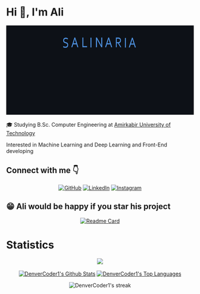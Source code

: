 # Hi 👋, I'm Ali


<p align="center">
  <img src="https://github.com/salinaria/salinaria/blob/main/logo.gif?raw=true" alt="Logo" width = 600px height = 240px />
</p>


🎓 Studying B.Sc. Computer Engineering at [Amirkabir University of Technology](https://aut.ac.ir)

Interested in Machine Learning and Deep Learning and Front-End developing

## **Connect with me 👇**
<p align="center">
<a href="https://github.com/salinaria"><img src="https://user-images.githubusercontent.com/58532023/171219272-a68dd897-a9c7-4826-b7e6-10ef84e6a0a8.png" alt="GitHub"/></a>
<a href="https://www.linkedin.com/in/aliansari80/"><img src="https://user-images.githubusercontent.com/58532023/171219303-8839f911-21bf-453f-b517-9dd6ef9a873c.png" alt="LinkedIn"/></a>
<a href="https://www.instagram.com/a.ansari80/"><img src="https://user-images.githubusercontent.com/58532023/171219320-cc1517cb-54a9-470c-a92d-965524a7b3aa.png" alt="Instagram"/></a>


## 	:grin: Ali would be happy if you star his project
<div align = center>

[![Readme Card ](https://github-readme-stats.vercel.app/api/pin/?username=salinaria&repo=Ezafe-recognition&theme=github_dark)](https://github.com/salinaria/Ezafe-recognition)

</div>


# Statistics
  
<div align="center">
  
  [![](https://visitcount.itsvg.in/api?id=salinaria&label=Profile%20Views%20since%20December%2025,%202022&color=1&icon=2&pretty=true)](https://visitcount.itsvg.in)
  
  <a href="https://github.com/anuraghazra/github-readme-stats"><img alt="DenverCoder1's Github Stats" src="https://denvercoder1-github-readme-stats.vercel.app/api/?username=salinaria&show_icons=true&count_private=true&theme=github_dark&hide_border=false" height="192px"/></a>
  <a href="https://github.com/anuraghazra/github-readme-stats"><img alt="DenverCoder1's Top Languages" src="https://github-readme-stats.vercel.app/api/top-langs/?username=salinaria&langs_count=8&layout=compact&theme=github_dark&hide_border=false" height="192px"/></a>
</div>
<div align="center">
  <img title="🔥 Get streak stats for your profile at git.io/streak-stats" alt="DenverCoder1's streak" src="https://github-readme-streak-stats.herokuapp.com/?user=salinaria&theme=github-dark-blue&hide_border=false"/>
</div>
  
